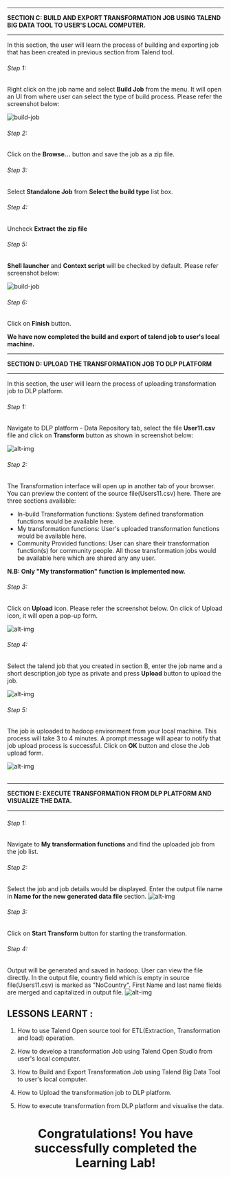 
_____________________________________________________________________________________________________________________________
**SECTION C: BUILD AND EXPORT TRANSFORMATION JOB USING TALEND BIG DATA TOOL TO USER'S LOCAL COMPUTER.** 
_____________________________________________________________________________________________________________________________

In this section, the user will learn the process of building and exporting job that has been created in previous section from Talend tool. 

###### Step 1:

Right click on the job name and select <b>Build Job</b> from the menu. It will open an UI from where user can select the type of build process. Please refer the screenshot below:

![build-job](https://github.com/CiscoDevNet/data-dev-learning-labs/blob/master/labs/data-transformation-with-talend/assets/images/buildJob1.png?raw=true)

###### Step 2:

Click on the <b>Browse...</b> button and save the job as a zip file. </br>

###### Step 3:

Select <b>Standalone Job</b> from <b>Select the build type</b> list box.</br>

###### Step 4:

Uncheck <b> Extract the zip file</b> </br>

###### Step 5:

<b>Shell launcher</b> and <b>Context script</b> will be checked by default. Please refer screenshot below:

![build-job](https://github.com/CiscoDevNet/data-dev-learning-labs/blob/master/labs/data-transformation-with-talend/assets/images/buildJob2.png?raw=true)

###### Step 6:

Click on <b>Finish</b> button. </br>

<b>We have now completed the build and export of talend job to user's local machine.</b></br>


_____________________________________________________________________________________________________________________________
**SECTION D: UPLOAD THE TRANSFORMATION JOB TO DLP PLATFORM** 
_____________________________________________________________________________________________________________________________

In this section, the user will learn the process of uploading transformation job to DLP platform. 

###### Step 1:

Navigate to DLP platform - Data Repository tab, select the file <b>User11.csv</b> file and click on <b>Transform</b> button as shown in screenshot below:

![alt-img](https://github.com/CiscoDevNet/data-dev-learning-labs/blob/master/labs/data-transformation-with-talend/assets/images/selectingSourceFile1.PNG?raw=true)

###### Step 2:

The Transformation interface will open up in another tab of your browser. You can preview the content of the source file(Users11.csv) here. There are three sections available: </br>

* In-build Transformation functions: System defined transformation functions would be available here. </br>
* My transformation functions: User's uploaded transformation functions would be available here.</br>
* Community Provided functions: User can share their transformation function(s) for community people. All those transformation   jobs would be available here which are shared any any user. </br>

<b>N.B: Only "My transformation" function is implemented now.</b> </br>

###### Step 3:

Click on <b>Upload</b> icon. Please refer the screenshot below. On click of Upload icon, it will open a pop-up form.

![alt-img](https://github.com/CiscoDevNet/data-dev-learning-labs/blob/master/labs/data-transformation-with-talend/assets/images/selectingSourceFile3.PNG?raw=true)

###### Step 4:

Select the talend job that you created in section B, enter the job name and a short description,job type as private and  press <b>Upload</b> button to upload the job. 

![alt-img](https://github.com/CiscoDevNet/data-dev-learning-labs/blob/master/labs/data-transformation-with-talend/assets/images/selectingSourceFile5.PNG?raw=true)

###### Step 5:

The job is uploaded to hadoop environment from your local machine. This process will take 3 to 4 minutes. A prompt message will apear to notify that job upload process is successful. Click on <b>OK</b> button and close the Job upload form.</br> 

![alt-img](https://github.com/CiscoDevNet/data-dev-learning-labs/blob/master/labs/data-transformation-with-talend/assets/images/selectingSourceFile8.PNG?raw=true)
</br></br>


_____________________________________________________________________________________________________________________________
**SECTION E: EXECUTE TRANSFORMATION FROM DLP PLATFORM AND VISUALIZE THE DATA.** 
_____________________________________________________________________________________________________________________________

###### Step 1:

Navigate to <b>My transformation functions</b> and find the uploaded job from the job list. 

###### Step 2:

Select the job and job details would be displayed. Enter the output file name in <b>Name for the new generated data file</b> section.
![alt-img](https://github.com/CiscoDevNet/data-dev-learning-labs/blob/master/labs/data-transformation-with-talend/assets/images/selectingSourceFile9.PNG?raw=true)

###### Step 3:

Click on <b>Start Transform</b> button for starting the transformation.

###### Step 4:

Output will be generated and saved in hadoop. User can view the file directly. In the output file, country field which is empty in source file(Users11.csv) is marked as "NoCountry". First Name and last name fields are merged and capitalized in output file.
![alt-img](https://github.com/CiscoDevNet/data-dev-learning-labs/blob/master/labs/data-transformation-with-talend/assets/images/selectingSourceFile10.PNG?raw=true)


## LESSONS LEARNT :

1. How to use Talend Open source tool for ETL(Extraction, Transformation and load) operation. 

2. How to develop a transformation Job using Talend Open Studio from user's local computer. 

3. How to Build and Export Transformation Job using Talend Big Data Tool to user's local computer. 

4. How to Upload the transformation job to DLP platform.

5. How to execute transformation from DLP platform and visualise the data. 



# <center>Congratulations! You have successfully completed the Learning Lab!


